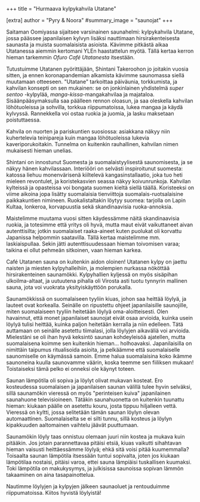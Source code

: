 +++
title = "Hurmaava kylpykahvila Utatane"

[extra]
author = "Pyry & Noora"
#summary_image = "saunojat"
+++

Saitaman Oomiyassa sijaitsee varsinainen saunahelmi: kylpykahvila Utatane, jossa päässee japanilaisen kylvyn lisäksi
nauttimaan hirsirakenteisesta saunasta ja muista suomalaisista asioista. Kävimme pitkästä aikaa Utatanessa aiemmin kertomani
YLEn haastattelun myötä. Tällä kertaa kerron hieman tarkemmin *Ofuro Café Utatanesta* itsestään.

<!-- more -->

Tutustuimme Utatanen pyörittäjään, Shintani Takeroohon jo joitakin vuosia sitten, ja ennen koronapandemian alkamista kävimme
saunomassa siellä muutamaan otteeseen. "Utatane" tarkoittaa päiväunia, torkkumista, ja kahvilan konsepti on sen mukainen: se
on jonkinlainen yhdistelmä *super sentoo* -kylpylää, *manga-kissa*-mangakahvilaa ja majataloa. Sisäänpääsymaksulla saa päälleen
rennon oloasun, ja saa oleskella kahvilan löhötuoleissa ja sohvilla, torkkua riippumatoissa, lukea mangaa ja käydä kylvyssä.
Rannekkella voi ostaa ruokia ja juomia, ja lasku maksetaan poistuttaessa.

Kahvila on nuorten ja pariskuntien suosiossa: asiakkana näkyy niin kuhertelevia teinipareja kuin mangaa löhötuoleissa lukevia
kaveriporukoitakin. Tunnelma on kuitenkin rauhallinen, kahvilan nimen mukaisesti hieman unelias.

Shintani on innostunut Suomesta ja suomalaistyylisestä saunomisesta, ja se näkyy hänen kahvilassaan.
Interiööri on selvästi inspiroitunut suomesta: katossa liehuu monenvärisenä kiiltelevä kangasinstallaatio,
joka tuo heti mieleen revontulet, ja koristekasvien seassa näkyy koivunrunkoja.
Kahvilan kylteissä ja opasteissa voi bongata suomen kieltä siellä täällä. Koristeeksi on viime aikoina jopa lisätty suomalaisia
tienviittoja suomalais-ruotsalaisine paikkakuntien nimineen. Ruokalistaltakin löytyy suomea: tarjolla on Lapin Kultaa,
lonkeroa, korvapuustia sekä skandinaavisia ruoka-annoksia.

Maistelimme muutama vuosi sitten käydessämme näitä skandinaavisia ruokia, ja totesimme että yritys oli hyvä, mutta maut eivät
vaikuttaneet aivan autenttisilta; jotkin suomalaiset raaka-aineet kuten puolukat oli korvattu Japanissa helpommin saatavilla.
Tällä kertaa maistelimme mm. laskiaispullaa. Sekin jätti autenttisuudessaan hieman toivomisen varaa; taikina ei ollut pehmeän
sitkoinen, vaan hieman karkea.

Café Utatanen sauna on kuitenkin aidon oloinen! Utatanen kylpy on jaettu naisten ja miesten kylpyhalleihiin,
ja molempien nurkassa nököttää hirsirakenteinen saunamökki. Kylpyhallien kyljessä on myös sisäpihan ulkoilma-altaat, ja uutuutena
pihalla oli Virosta asti tuotu tynnyrin mallinen sauna, jota voi vuokrata yksityiskäyttöön porukalla.

Saunamökkissä on suomalaiseen tyyliin kiuas, johon saa heittää löylyä, ja lauteet ovat korkealla. Seinälle on ripustettu ohjeet
japanilaisille saunojille, miten suomalaiseen tyyliin heitetään löylyä oma-aloitteisesti. Olen havainnut, että monet japanilaiset
saunojat eivät osaa arvioida, kuinka usein löylyä tulisi heittää, kuinka paljon heitetään kerralla ja niin edelleen. Tätä auttamaan
on seinälle asetettu tiimalasi, jolla löylyjen aikaväliä voi arvioida. Mielestäni se oli ihan hyvä keksintö saunan kohdeyleisöä ajatellen,
mutta suomalaisena koimme sen kuitenkin hieman... holhoavaksi. Japanilaisilla on nimittäin taipumus ritualisoida asioita, ja pelkäämme
että suomalaiselle saunomiselle on käymässä samoin. Emme halua suomalaisina koko ikämme saunoneina kuulla saunovamme väärin, koska
teemme sen fiiliksen mukaan! Toistaiseksi tämä pelko ei onneksi ole käynyt toteen.

Saunan lämpötila oli sopiva ja löylyt olivat mukavan kosteat. Ero kosteudessa suomalaisen ja japanilaisen saunan välillä tulee hyvin
selväksi, sillä saunamökin vieressä on myös "perinteisen kuiva" japanilainen saunahuone televisioineen. Tätäkin saunahuonetta on
kuitenkin tuunattu hieman: kiukaan päälle on asetettu kouru, josta tippuu hiljalleen vettä. Vieressä on kyltti,
jossa selitetään tämän saunan löylyn olevan automaattinen. Suomalaiselta se ei silti tunnu, sillä kosteus ja löylyn kipakkuuden
aaltomainen vaihtelu jäävät puuttumaan.

Saunamökin löyly taas onnistuu olemaan juuri niin kostea ja mukava kuin pitääkin. Jos jotain parannettavaa pitäisi etsiä, kiuas vaikutti
sihahtavan hieman vaisusti heittäessämme löylyä; ehkä sitä voisi pitää kuumemmalla? Toisaalta saunan lämpötila itsessään tuntui sopivalta,
joten jos kiukaan lämpötilaa nostaisi, pitäisi varoa, ettei sauna lämpiäisi tuskallisen kuumaksi. Toki lämpötila on makukysymys, ja
julkisissa saunoissa sopivan lämmön takaaminen on aina tasapainottelua.

Nautimme löylyjen ja kylpyjen jälkeen saunaoluet ja rentouduimme riippumatoissa. Kiitos hyvistä löylyistä!